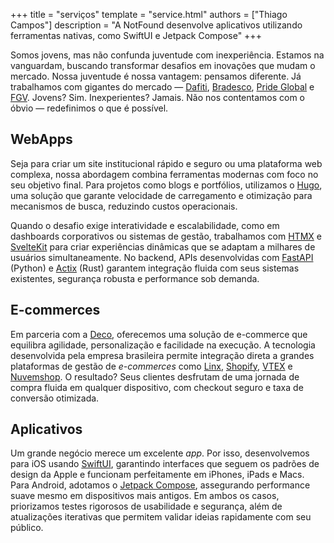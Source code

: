 +++
title = "serviços"
template = "service.html"
authors = ["Thiago Campos"]
description = "A NotFound desenvolve aplicativos utilizando ferramentas nativas, como SwiftUI e Jetpack Compose"
+++

Somos jovens, mas não confunda juventude com inexperiência. Estamos na vanguardam, buscando transformar desafios em inovações que mudam o mercado. Nossa juventude é nossa vantagem: pensamos diferente. Já trabalhamos com gigantes do mercado — [Dafiti](https://www.dafiti.com.br/), [Bradesco](https://bradesco.com.br), [Pride Global](https://prideglobal.com) e [FGV](https://fgv.br). Jovens? Sim. Inexperientes? Jamais. Não nos contentamos com o óbvio — redefinimos o que é possível.

## WebApps  

Seja para criar um site institucional rápido e seguro ou uma plataforma web complexa, nossa abordagem combina ferramentas modernas com foco no seu objetivo final. Para projetos como blogs e portfólios, utilizamos o [Hugo](https://gohugo.io/), uma solução que garante velocidade de carregamento e otimização para mecanismos de busca, reduzindo custos operacionais. 

Quando o desafio exige interatividade e escalabilidade, como em dashboards corporativos ou sistemas de gestão, trabalhamos com [HTMX](https://htmx.org/) e [SvelteKit](https://kit.svelte.dev/) para criar experiências dinâmicas que se adaptam a milhares de usuários simultaneamente. No backend, APIs desenvolvidas com [FastAPI](https://fastapi.tiangolo.com/) (Python) e [Actix](https://actix.rs/) (Rust) garantem integração fluida com seus sistemas existentes, segurança robusta e performance sob demanda.  

## E-commerces  

Em parceria com a [Deco](https://deco.cx/), oferecemos uma solução de e-commerce que equilibra agilidade, personalização e facilidade na execução. A tecnologia desenvolvida pela empresa brasileira permite integração direta a grandes plataformas de gestão de *e-commerces* como [Linx](https://www.linx.com.br/), [Shopify](https://www.shopify.com/br), [VTEX](https://vtex.com/pt-br/) e [Nuvemshop](https://www.nuvemshop.com.br/). O resultado? Seus clientes desfrutam de uma jornada de compra fluida em qualquer dispositivo, com checkout seguro e taxa de conversão otimizada.


## Aplicativos  

Um grande negócio merece um excelente *app*. Por isso, desenvolvemos para iOS usando [SwiftUI](https://developer.apple.com/xcode/swiftui/), garantindo interfaces que seguem os padrões de design da Apple e funcionam perfeitamente em iPhones, iPads e Macs. Para Android, adotamos o [Jetpack Compose](https://developer.android.com/jetpack/compose), assegurando performance suave mesmo em dispositivos mais antigos. Em ambos os casos, priorizamos testes rigorosos de usabilidade e segurança, além de atualizações iterativas que permitem validar ideias rapidamente com seu público.  

